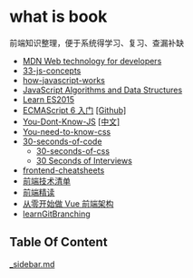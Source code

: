 # what is book

前端知识整理，便于系统得学习、复习、查漏补缺

- [MDN Web technology for developers](https://developer.mozilla.org/en-US/docs/Web)
- [33-js-concepts](https://github.com/leonardomso/33-js-concepts)
- [how-javascript-works](https://github.com/Troland/how-javascript-works)
- [JavaScript Algorithms and Data Structures](https://github.com/trekhleb/javascript-algorithms)
- [Learn ES2015](https://babeljs.io/docs/en/learn)
- [ECMAScript 6 入门](http://es6.ruanyifeng.com/) [[Github]](https://github.com/ruanyf/es6tutorial)
- [You-Dont-Know-JS](https://github.com/getify/You-Dont-Know-JS) [[中文]](https://github.com/yyh1102/You-Dont-Know-JS-Notebook)
- [You-need-to-know-css](https://lhammer.cn/You-need-to-know-css)
- [30-seconds-of-code](https://github.com/30-seconds/30-seconds-of-code)
  - [30-seconds-of-css](https://30-seconds.github.io/30-seconds-of-css/)
  - [30 Seconds of Interviews](https://30secondsofinterviews.org/)
- [frontend-cheatsheets](https://medium.freecodecamp.org/modern-frontend-hacking-cheatsheets-df9c2566c72a)
- [前端技术清单](https://github.com/alienzhou/frontend-tech-list)
- [前端精读](https://github.com/dt-fe/weekly)
- [从零开始做 Vue 前端架构](https://github.com/CodeLittlePrince/blog)
- [learnGitBranching](https://github.com/pcottle/learnGitBranching)

## Table Of Content

[\_sidebar.md](_sidebar.md ':include')
